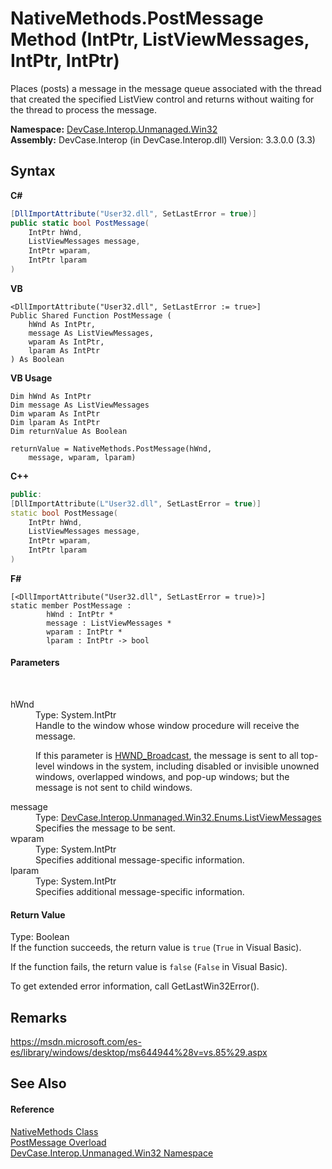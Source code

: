 # NativeMethods.PostMessage Method (IntPtr, ListViewMessages, IntPtr, IntPtr)
 

Places (posts) a message in the message queue associated with the thread that created the specified ListView control and returns without waiting for the thread to process the message.

**Namespace:**&nbsp;<a href="N_DevCase_Interop_Unmanaged_Win32">DevCase.Interop.Unmanaged.Win32</a><br />**Assembly:**&nbsp;DevCase.Interop (in DevCase.Interop.dll) Version: 3.3.0.0 (3.3)

## Syntax

**C#**<br />
``` C#
[DllImportAttribute("User32.dll", SetLastError = true)]
public static bool PostMessage(
	IntPtr hWnd,
	ListViewMessages message,
	IntPtr wparam,
	IntPtr lparam
)
```

**VB**<br />
``` VB
<DllImportAttribute("User32.dll", SetLastError := true>]
Public Shared Function PostMessage ( 
	hWnd As IntPtr,
	message As ListViewMessages,
	wparam As IntPtr,
	lparam As IntPtr
) As Boolean
```

**VB Usage**<br />
``` VB Usage
Dim hWnd As IntPtr
Dim message As ListViewMessages
Dim wparam As IntPtr
Dim lparam As IntPtr
Dim returnValue As Boolean

returnValue = NativeMethods.PostMessage(hWnd, 
	message, wparam, lparam)
```

**C++**<br />
``` C++
public:
[DllImportAttribute(L"User32.dll", SetLastError = true)]
static bool PostMessage(
	IntPtr hWnd, 
	ListViewMessages message, 
	IntPtr wparam, 
	IntPtr lparam
)
```

**F#**<br />
``` F#
[<DllImportAttribute("User32.dll", SetLastError = true)>]
static member PostMessage : 
        hWnd : IntPtr * 
        message : ListViewMessages * 
        wparam : IntPtr * 
        lparam : IntPtr -> bool 

```


#### Parameters
&nbsp;<dl><dt>hWnd</dt><dd>Type: System.IntPtr<br />Handle to the window whose window procedure will receive the message. 

 If this parameter is <a href="T_DevCase_Interop_Unmanaged_Win32_Enums_WindowMessages">HWND_Broadcast</a>, the message is sent to all top-level windows in the system, including disabled or invisible unowned windows, overlapped windows, and pop-up windows; but the message is not sent to child windows.</dd><dt>message</dt><dd>Type: <a href="T_DevCase_Interop_Unmanaged_Win32_Enums_ListViewMessages">DevCase.Interop.Unmanaged.Win32.Enums.ListViewMessages</a><br />Specifies the message to be sent.</dd><dt>wparam</dt><dd>Type: System.IntPtr<br />Specifies additional message-specific information.</dd><dt>lparam</dt><dd>Type: System.IntPtr<br />Specifies additional message-specific information.</dd></dl>

#### Return Value
Type: Boolean<br />If the function succeeds, the return value is `true` (`True` in Visual Basic). 

 If the function fails, the return value is `false` (`False` in Visual Basic). 

 To get extended error information, call GetLastWin32Error().

## Remarks
<a href="https://msdn.microsoft.com/es-es/library/windows/desktop/ms644944%28v=vs.85%29.aspx" target="_blank">https://msdn.microsoft.com/es-es/library/windows/desktop/ms644944%28v=vs.85%29.aspx</a>

## See Also


#### Reference
<a href="T_DevCase_Interop_Unmanaged_Win32_NativeMethods">NativeMethods Class</a><br /><a href="Overload_DevCase_Interop_Unmanaged_Win32_NativeMethods_PostMessage">PostMessage Overload</a><br /><a href="N_DevCase_Interop_Unmanaged_Win32">DevCase.Interop.Unmanaged.Win32 Namespace</a><br />